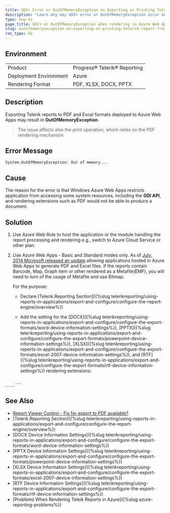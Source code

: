 ```yaml
---
title: GDI+ Error or OutOfMemoryException on Exporting or Printing Telerik Report from Azure Web Apps
description: "Learn why may GDI+ error or OutOfMemoryException occur on attempting to render a Telerik Report to some export formats from Azure Web Apps."
type: how-to
page_title: GDI+ or OutOfMemoryException when rendering in Azure Web Apps
slug: outofmemoryexception-on-exporting-or-printing-telerik-report-from-azure-webapps
res_type: kb
---
```


## Environment

<table>
	<tr>
		<td>Product</td>
		<td>Progress® Telerik® Reporting</td>
	</tr>
	<tr>
		<td>Deployment Environment</td>
		<td>Azure</td>
	</tr>
	<tr>
		<td>Rendering Format</td>
		<td>PDF, XLSX, DOCX, PPTX</td>
	</tr>
</table>

## Description

Exporting Telerik reports to PDF and Excel formats deployed to Azure Web Apps may result in **OutOfMemoryException**.

> The issue affects also the print operation, which relies on the PDF rendering mechanism.

## Error Message

`System.OutOfMemoryException: Out of memory...`

## Cause

The reason for the error is that Windows Azure Web Apps restricts application from accessing some system resources, including the **GDI API**, and rendering extensions such as PDF would not be able to produce a document.

## Solution

1. Use Azure Web Role to host the application or the module handling the report processing and rendering e.g., switch to Azure Cloud Service or other plan.
1. Use Azure Web Apps - Basic and Standard modes only. As of [July, 2014 Microsoft released an update](https://social.msdn.microsoft.com/forums/azure/en-US/d14bc4fa-256e-4f8f-9682-432ab556f74d/report-viewer-control-fix-for-export-to-pdf-available?forum=windowsazurewebsitespreview) allowing applications hosted in Azure Web Apps to generate PDF and Excel files. If the reports contain Barcode, Map, Graph item or other rendered as a Metafile(EMF), you will need to turn of the usage of Metafile and use Bitmap.

	For the purpose:

	* Declare [Telerik.Reporting Section]({%slug telerikreporting/using-reports-in-applications/export-and-configure/configure-the-report-engine/overview%})
	* Add the setting for the [DOCX]({%slug telerikreporting/using-reports-in-applications/export-and-configure/configure-the-export-formats/word-device-information-settings%}), [PPTX]({%slug telerikreporting/using-reports-in-applications/export-and-configure/configure-the-export-formats/powerpoint-device-information-settings%}), [XLSX]({%slug telerikreporting/using-reports-in-applications/export-and-configure/configure-the-export-formats/excel-2007-device-information-settings%}), and [RTF]({%slug telerikreporting/using-reports-in-applications/export-and-configure/configure-the-export-formats/rtf-device-information-settings%}) rendering extensions:

		````XML
<configuration> 
			<configSections>
				<section
						name="Telerik.Reporting"
						type="Telerik.Reporting.Configuration.ReportingConfigurationSection, Telerik.Reporting"
						allowLocation="true"
						allowDefinition="Everywhere"/>
			</configSections>
			…
			<Telerik.Reporting>
				<Extensions>
					<Render>
						<Extension name="DOCX" >
							<Parameters>
								<Parameter name="UseMetafile" value="false"/>
							</Parameters>
						</Extension>
						<Extension name="XLSX" >
							<Parameters>
								<Parameter name="UseMetafile" value="false"/>
							</Parameters>
						</Extension>
						<Extension name="PPTX" >
							<Parameters>
								<Parameter name="UseMetafile" value="false"/>
							</Parameters>
						</Extension>
						<Extension name="RTF" >
							<Parameters>
								<Parameter name="UseMetafile" value="false"/>
							</Parameters>
						</Extension>
					</Render>
				</Extensions>
			</Telerik.Reporting>
			…
		</configuration>
````


## See Also

* [Report Viewer Control - Fix for export to PDF available?](https://social.msdn.microsoft.com/forums/azure/en-US/d14bc4fa-256e-4f8f-9682-432ab556f74d/report-viewer-control-fix-for-export-to-pdf-available?forum=windowsazurewebsitespreview)
* [Telerik.Reporting Section]({%slug telerikreporting/using-reports-in-applications/export-and-configure/configure-the-report-engine/overview%})
* [DOCX Device Information Settings]({%slug telerikreporting/using-reports-in-applications/export-and-configure/configure-the-export-formats/word-device-information-settings%})
* [PPTX Device Information Settings]({%slug telerikreporting/using-reports-in-applications/export-and-configure/configure-the-export-formats/powerpoint-device-information-settings%})
* [XLSX Device Information Settings]({%slug telerikreporting/using-reports-in-applications/export-and-configure/configure-the-export-formats/excel-2007-device-information-settings%})
* [RTF Device Information Settings]({%slug telerikreporting/using-reports-in-applications/export-and-configure/configure-the-export-formats/rtf-device-information-settings%})
* [Problems When Rendering Teleik Reports in Azure]({%slug azure-reporting-problems%})
